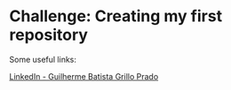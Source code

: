 # Challenge: Creating my first repository 

Some useful links:

[LinkedIn - Guilherme Batista Grillo Prado](https://www.linkedin.com/in/guilhermebgprado/)

